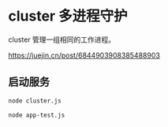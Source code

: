 # cluster 多进程守护

cluster 管理一组相同的工作进程。

<https://juejin.cn/post/6844903908385488903>

## 启动服务

```sh
node cluster.js
```

```sh
node app-test.js
```
